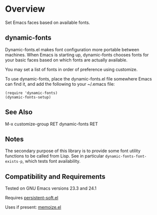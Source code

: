 Overview
========
Set Emacs faces based on available fonts.

dynamic-fonts
-------------
Dynamic-fonts.el makes font configuration more portable between
machines.  When Emacs is starting up, dynamic-fonts chooses fonts
for your basic faces based on which fonts are actually available.

You may set a list of fonts in order of preference using customize.

To use dynamic-fonts, place the dynamic-fonts.el file somewhere
Emacs can find it, and add the following to your ~/.emacs file:

	(require 'dynamic-fonts)
	(dynamic-fonts-setup)

See Also
--------
M-x customize-group RET dynamic-fonts RET

Notes
-----
The secondary purpose of this library is to provide some font
utility functions to be called from Lisp.  See in particular
`dynamic-fonts-font-exists-p`, which tests font availability.

Compatibility and Requirements
------------------------------

Tested on GNU Emacs versions 23.3 and 24.1

Requires [persistent-soft.el](http://github.com/rolandwalker/persistent-soft)

Uses if present: [memoize.el](http://github.com/skeeto/emacs-memoize)
